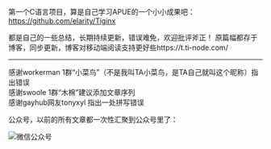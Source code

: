 第一个C语言项目，算是自己学习APUE的一个小小成果吧：https://github.com/elarity/Tiginx

都是自己的一些总结，长期持续更新，错误难免，欢迎批评斧正！
原篇幅都存于博客，同步更新，博客对移动端阅读支持更好些https://t.ti-node.com/

--------
感谢workerman 1群“小菜鸟”（不是我叫TA小菜鸟，是TA自己就叫这个昵称）指出错误  
感谢swoole 1群“木棉”建议添加文章序列  
感谢gayhub网友tonyxyl 指出一处拼写错误  

公众号，以前的所有文章都一次性汇聚到公众号里了：

![微信公众号](http://static.ti-node.com/wx-service-ct.jpg)

